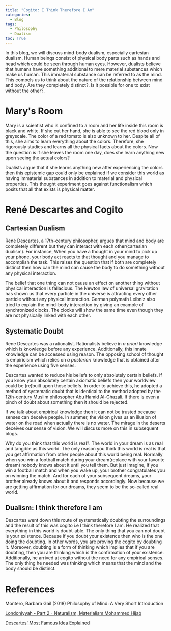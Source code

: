 ```yaml
---
title: "Cogito: I Think Therefore I Am"
categories:
  - Blog
tags:
  - Philosophy
  - Dualism
toc: True
---
```


In this blog, we will discuss mind-body dualism, especially cartesian dualism. Human beings consist of physical body parts such as hands and head which could be seen through human eyes. However, dualists believe that humans have something additional to mere material substances which make us human. This immaterial substance can be referred to as the mind. This compels us to think about the nature of the relationship between mind and body. Are they completely distinct?. Is it possible for one to exist without the other?.

# Mary's Room

Mary is a scientist who is confined to a room and her life inside this room is black and white. If she cut her hand, she is able to see the red blood only in greyscale. The color of a red tomato is also unknown to her. Despite all of this, she aims to learn everything about the colors. Therefore, she rigorously studies and learns all the physical facts about the colors. Now the question is if she leaves the room one day, does she learn anything new upon seeing the actual colors?

Dualists argue that if she learns anything new after experiencing the colors then this epistemic gap could only be explained if we consider this world as having immaterial substances in addition to material and physical properties. This thought experiment goes against functionalism which posits that all that exists is physical matter.

# René Descartes and Cogito

## Cartesian Dualism

René Descartes, a 17th-century philosopher, argues that mind and body are completely different but they can interact with each other(cartesian dualism). For instance, When you have a thought in your mind to pick up your phone, your body act reacts to that thought and you manage to accomplish the task. This raises the question that if both are completely distinct then how can the mind can cause the body to do something without any physical interaction.

The belief that one thing can not cause an effect on another thing without physical interaction is fallacious. The Newton law of universal gravitation has shown us that every particle in the universe is attracting every other particle without any physical interaction. German polymath Leibniz also tried to explain the mind-body interaction by giving an example of synchronized clocks. The clocks will show the same time even though they are not physically linked with each other.

## Systematic Doubt

Rene Descartes was a rationalist. Rationalists believe in *a priori* knowledge which is knowledge before any experience. Additionally, this innate knowledge can be accessed using reason. The opposing school of thought is empiricism which relies on *a posteriori* knowledge that is obtained after the experience using five senses.  

Descartes wanted to reduce his beliefs to only absolutely certain beliefs. If you know your absolutely certain axiomatic beliefs then your worldview could be (re)built upon those beliefs. In order to achieve this, he adopted a method of systematic doubt that is identical to the method adopted by the 12th-century Muslim philosopher Abu Hamid Al-Ghazali. If there is even a pinch of doubt about something then it should be rejected.  

If we talk about empirical knowledge then it can not be trusted because senses can deceive people.   In summer, the vision gives us an illusion of water on the road when actually there is no water. The mirage in the deserts deceives our sense of vision. We will discuss more on this in subsequent blogs. 

Why do you think that this world is real?. The world in your dream is as real and tangible as this world. The only reason you think this world is real is that you get affirmation from other people about this world being real. Normally when you win a football match during your dream(replace with your favorite dream) nobody knows about it until you tell them. But just imagine, If you win a football match and when you wake up, your brother congratulates you on winning the match. And for each of your subsequent dreams, your brother already knows about it and responds accordingly. Now because we are getting affirmation for our dreams, they seem to be the so-called real world.

## Dualism: I think therefore I am

Descartes went down this route of systematically doubting the surroundings and the result of this was cogito i.e I think therefore I am. He realized that everything in this world is doubt-able. The only thing that you can not doubt is your existence. Because if you doubt your existence then who is the one doing the doubting. In other words, you are proving the cogito by doubting it. Moreover, doubting is a form of thinking which implies that if you are doubting, then you are thinking which is the confirmation of your existence. Additionally, he arrived at cogito without the need for any empirical senses. The only thing he needed was thinking which means that the mind and the body should be distinct. 

# References

Montero, Barbara Gail (2018) Philosophy of Mind: A Very Short Introduction

[Londoniyyah - Part 2 - Naturalism, Materialism Mohammed Hijab](https://www.youtube.com/watch?v=leoNNkpoYPg)

[Descartes' Most Famous Idea Explained](https://www.youtube.com/watch?v=lNdrQ2wf6xs)